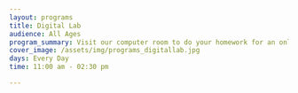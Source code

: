 ```yaml
---
layout: programs
title: Digital Lab
audience: All Ages
program_summary: Visit our computer room to do your homework for an online class or surf the web for recipes. Expand your mind with the world wide web.
cover_image: /assets/img/programs_digitallab.jpg
days: Every Day
time: 11:00 am - 02:30 pm

---
```

